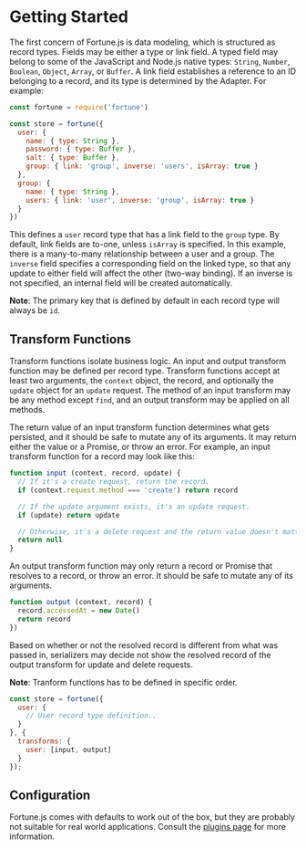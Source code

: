 # Getting Started

The first concern of Fortune.js is data modeling, which is structured as record types. Fields may be either a type or link field. A typed field may belong to some of the JavaScript and Node.js native types: `String`, `Number`, `Boolean`, `Object`, `Array`, or `Buffer`. A link field establishes a reference to an ID belonging to a record, and its type is determined by the Adapter. For example:

```js
const fortune = require('fortune')

const store = fortune({
  user: {
    name: { type: String },
    password: { type: Buffer },
    salt: { type: Buffer },
    group: { link: 'group', inverse: 'users', isArray: true }
  },
  group: {
    name: { type: String },
    users: { link: 'user', inverse: 'group', isArray: true }
  }
})
```

This defines a `user` record type that has a link field to the `group` type. By default, link fields are to-one, unless `isArray` is specified. In this example, there is a many-to-many relationship between a user and a group. The `inverse` field specifies a corresponding field on the linked type, so that any update to either field will affect the other (two-way binding). If an inverse is not specified, an internal field will be created automatically.

__Note__: The primary key that is defined by default in each record type will always be `id`.

## Transform Functions

Transform functions isolate business logic. An input and output transform function may be defined per record type. Transform functions accept at least two arguments, the `context` object, the record, and optionally the `update` object for an `update` request. The method of an input transform may be any method except `find`, and an output transform may be applied on all methods.

The return value of an input transform function determines what gets persisted, and it should be safe to mutate any of its arguments. It may return either the value or a Promise, or throw an error. For example, an input transform function for a record may look like this:

```js
function input (context, record, update) {
  // If it's a create request, return the record.
  if (context.request.method === 'create') return record

  // If the update argument exists, it's an update request.
  if (update) return update

  // Otherwise, it's a delete request and the return value doesn't matter.
  return null
}
```

An output transform function may only return a record or Promise that resolves to a record, or throw an error. It should be safe to mutate any of its arguments.

```js
function output (context, record) {
  record.accessedAt = new Date()
  return record
})
```

Based on whether or not the resolved record is different from what was passed in, serializers may decide not show the resolved record of the output transform for update and delete requests.

__Note__: Tranform functions has to be defined in specific order.

```js
const store = fortune({
  user: {
    // User record type definition..
  }
}, {
  transforms: {
    user: [input, output]
  }
});
```

## Configuration

Fortune.js comes with defaults to work out of the box, but they are probably not suitable for real world applications. Consult the [plugins page](http://fortunejs.com/plugins/) for more information.
